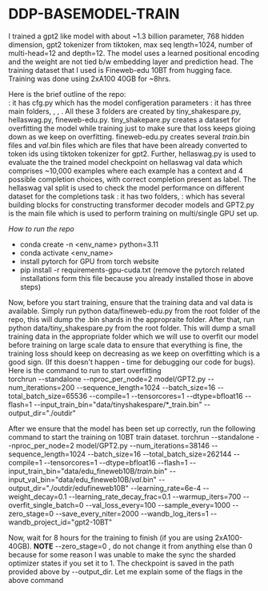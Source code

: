# DDP-BASEMODEL-TRAIN

I trained a gpt2 like model with about ~1.3 billion parameter, 768 hidden dimension, gpt2 tokenizer from tiktoken, max seq length=1024, number of multi-head=12 and depth=12. The model uses a learned positional encoding and the weight are not tied b/w embedding layer and prediction head. The training dataset that I used is Fineweb-edu 10BT from hugging face. Training was done using 2xA100 40GB for ~8hrs. 

Here is the brief outline of the repo: <br>
<cfg> : it has cfg.py which has the model configeration parameters
<data> : it has three main folders, <tinyshakespare> , <hellaswag> , <edufineweb10B>. All these 3 folders are created by tiny_shakespare.py, hellaswag.py, fineweb-edu.py. tiny_shakepare.py creates a dataset for overfitting the model while training just to make sure that loss keeps gioing down as we keep on overfitting. fineweb-edu.py creates several *_train_*.bin files and *_val_*.bin files which are files that have been already converted to token ids using tiktoken tokenizer for gpt2. Further, hellaswag.py is used to evaluate the the trained model checkpoint on hellaswag val data which comprises ~10,000 examples where each example has a context and 4 possible completion choices, with correct completion present as label. The hellaswag val split is used to check the model performance on different dataset for the completions task
<model>: it has two folders, <lib>: which has several building blocks for constructing transformer decoder models and GPT2.py is the main file which is used to perform training on multi/single GPU set up.

*How to run the repo*
- conda create -n <env_name> python=3.11
- conda activate <env_name>
- install pytorch for GPU from torch website
- pip install -r requirements-gpu-cuda.txt (remove the pytorch related installations form this file because you already installed those in above steps) </br>

Now, before you start training, ensure that the training data and val data is available. Simply run python data/fineweb-edu.py from the root folder of the repo, this will dump the .bin shards in the appropraite folder. After that, run python data/tiny_shakespare.py from the root folder. This will dump a small training data in the appropriate folder which we will use to overfit our model before training on large scale data to ensure that everything is fine, the training loss should keep on decreasing as we keep on overfitting which is a good sign. (If this doesn't happen - time for debugging our code for bugs). Here is the command to run to start overfitting </br>
torchrun --standalone --nproc_per_node=2 model/GPT2.py --num_iterations=200 --sequence_length=1024 --batch_size=16 --total_batch_size=65536  --compile=1 --tensorcores=1 --dtype=bfloat16 --flash=1 --input_train_bin="data/tinyshakespare/*_train.bin"  --output_dir="./outdir"

After we ensure that the model has been set up correctly, run the following command to start the training on 10BT train dataset. 
torchrun --standalone --nproc_per_node=2 model/GPT2.py --num_iterations=38146 --sequence_length=1024 --batch_size=16 --total_batch_size=262144  --compile=1 --tensorcores=1 --dtype=bfloat16 --flash=1 --input_train_bin="data/edu_fineweb10B/*_train_*.bin"  --input_val_bin="data/edu_fineweb10B/*_val_*.bin"  --output_dir="./outdir/edufineweb10B" --learning_rate=6e-4 --weight_decay=0.1 --learning_rate_decay_frac=0.1 --warmup_iters=700 --overfit_single_batch=0 --val_loss_every=100 --sample_every=1000 --zero_stage=0 --save_every_niter=2000 --wandb_log_iters=1 --wandb_project_id="gpt2-10BT"

Now, wait for 8 hours for the training to finish (if you are using 2xA100-40GB). **NOTE** --zero_stage=0 , do not change it from anything else than 0 because for some reason I was unable to make the sync the sharded optimizer states if you set it to 1. The checkpoint is saved in the path provided above by --output_dir.
Let me explain some of the flags in the above command </br>
